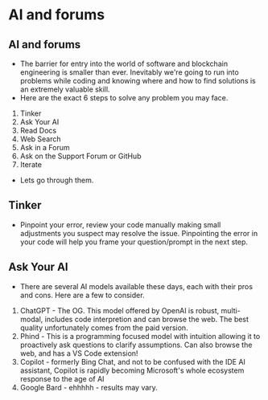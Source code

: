 # AI and forums

## AI and forums
- The barrier for entry into the world of software and blockchain engineering is smaller than ever. Inevitably we're going to run into problems while coding and knowing where and how to find solutions is an extremely valuable skill.
- Here are the exact 6 steps to solve any problem you may face.
1. Tinker
2. Ask Your AI
3. Read Docs
4. Web Search
5. Ask in a Forum
6. Ask on the Support Forum or GitHub
7. Iterate

- Lets go through them.

## Tinker
- Pinpoint your error, review your code manually making small adjustments you suspect may resolve the issue. Pinpointing the error in your code will help you frame your question/prompt in the next step.

## Ask Your AI
- There are several AI models available these days, each with their pros and cons. Here are a few to consider.
1. ChatGPT - The OG. This model offered by OpenAI is robust, multi-modal, includes code interpretion and can browse the web. The best quality unfortunately comes from the paid version.
2. Phind - This is a programming focused model with intuition allowing it to proactively ask questions to clarify assumptions. Can also browse the web, and has a VS Code extension!
3. Copilot - formerly Bing Chat, and not to be confused with the IDE AI assistant, Copilot is rapidly becoming Microsoft's whole ecosystem response to the age of AI
4. Google Bard - ehhhhh - results may vary.
